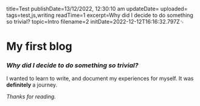 title=Test
publishDate=13/12/2022, 12:30:10 am
updateDate=
uploaded=
tags=test,js,writing
readTime=1
excerpt=Why did I decide to do something so trivial?
topic=Intro
filename=2
initDate=2022-12-12T16:16:32.797Z␟
# My first blog
### *Why did I decide to do something so trivial?*
I wanted to learn to write, and document my experiences for myself. 
It was **definitely** a journey.

*Thanks for reading.*